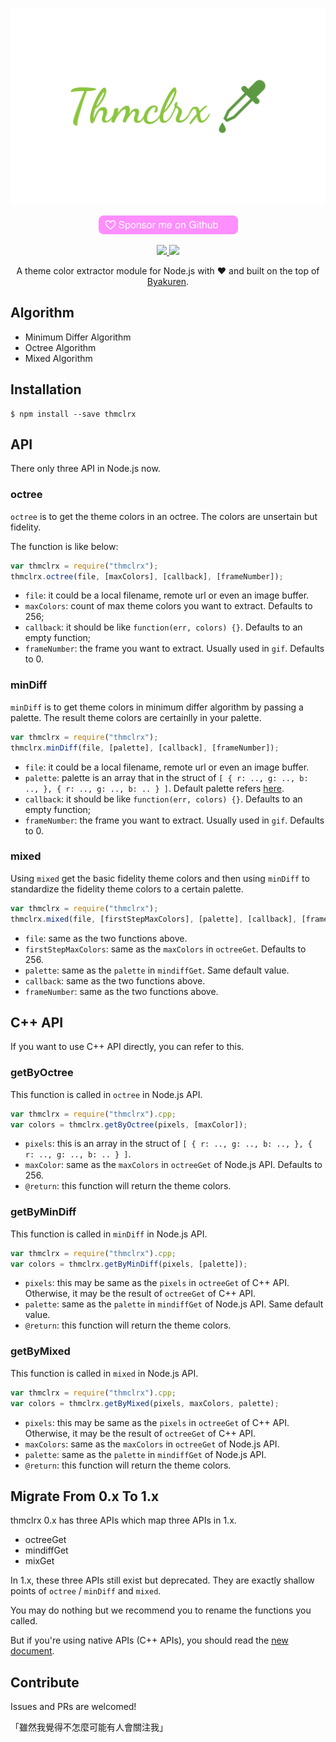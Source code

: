<p align="center">
  <img src="https://github.com/XadillaX/thmclrx/raw/master/logo.svg" alt="Thmclrx" />
</p>

<p align="center">
  <a href="https://github.com/sponsors/XadillaX"><img src="https://github.com/XadillaX/vscode-language-viml/raw/master/assets/github_sponsor_btn.png" /></a>
</p>

<p align="center">
  <a href="https://www.npmjs.org/package/thmclrx">
    <img src="http://img.shields.io/npm/v/thmclrx.svg" />
  </a>

  <a href="https://www.npmjs.org/package/thmclrx">
    <img src="http://img.shields.io/npm/dm/thmclrx.svg" />
  </a>
</p>

<p align="center">
  A theme color extractor module for Node.js with ❤ and built on the top of <a href="https://github.com/XadillaX/byakuren">Byakuren</a>.
</p>

## Algorithm

- Minimum Differ Algorithm
- Octree Algorithm
- Mixed Algorithm

## Installation

```shell
$ npm install --save thmclrx
```

## API

There only three API in Node.js now.

### octree

`octree` is to get the theme colors in an octree. The colors are unsertain but fidelity.

The function is like below:

```javascript
var thmclrx = require("thmclrx");
thmclrx.octree(file, [maxColors], [callback], [frameNumber]);
```

+ `file`: it could be a local filename, remote url or even an image buffer.
+ `maxColors`: count of max theme colors you want to extract. Defaults to 256;
+ `callback`: it should be like `function(err, colors) {}`. Defaults to an empty function;
+ `frameNumber`: the frame you want to extract. Usually used in `gif`. Defaults to 0.

### minDiff

`minDiff` is to get theme colors in minimum differ algorithm by passing a palette. The result theme colors are certainlly in your palette.

```javascript
var thmclrx = require("thmclrx");
thmclrx.minDiff(file, [palette], [callback], [frameNumber]);
```

+ `file`: it could be a local filename, remote url or even an image buffer.
+ `palette`: palette is an array that in the struct of `[ { r: .., g: .., b: .., }, { r: .., g: .., b: .. } ]`. Default palette refers [here](https://github.com/XadillaX/thmclrx/blob/master/lib/default_palette.js).
+ `callback`: it should be like `function(err, colors) {}`. Defaults to an empty function;
+ `frameNumber`: the frame you want to extract. Usually used in `gif`. Defaults to 0.

### mixed

Using `mixed` get the basic fidelity theme colors and then using `minDiff` to standardize the fidelity theme colors to a certain palette.

```javascript
var thmclrx = require("thmclrx");
thmclrx.mixed(file, [firstStepMaxColors], [palette], [callback], [frameNumber]);
```

+ `file`: same as the two functions above.
+ `firstStepMaxColors`: same as the `maxColors` in `octreeGet`. Defaults to 256.
+ `palette`: same as the `palette` in `mindiffGet`. Same default value.
+ `callback`: same as the two functions above.
+ `frameNumber`: same as the two functions above.

## C++ API

If you want to use C++ API directly, you can refer to this.

### getByOctree

This function is called in `octree` in Node.js API.

```javascript
var thmclrx = require("thmclrx").cpp;
var colors = thmclrx.getByOctree(pixels, [maxColor]);
```

+ `pixels`: this is an array in the struct of `[ { r: .., g: .., b: .., }, { r: .., g: .., b: .. } ]`.
+ `maxColor`: same as the `maxColors` in `octreeGet` of Node.js API. Defaults to 256.
+ `@return`: this function will return the theme colors.

### getByMinDiff

This function is called in `minDiff` in Node.js API.

```javascript
var thmclrx = require("thmclrx").cpp;
var colors = thmclrx.getByMinDiff(pixels, [palette]);
```

+ `pixels`: this may be same as the `pixels` in `octreeGet` of C++ API. Otherwise, it may be the result of `octreeGet` of C++ API.
+ `palette`: same as the `palette` in `mindiffGet` of Node.js API. Same default value.
+ `@return`: this function will return the theme colors.

### getByMixed

This function is called in `mixed` in Node.js API.

```javascript
var thmclrx = require("thmclrx").cpp;
var colors = thmclrx.getByMixed(pixels, maxColors, palette);
```

+ `pixels`: this may be same as the `pixels` in `octreeGet` of C++ API. Otherwise, it may be the result of `octreeGet` of C++ API.
+ `maxColors`: same as the `maxColors` in `octreeGet` of Node.js API.
+ `palette`: same as the `palette` in `mindiffGet` of Node.js API.
+ `@return`: this function will return the theme colors.

## Migrate From 0.x To 1.x

thmclrx 0.x has three APIs which map three APIs in 1.x.

+ octreeGet
+ mindiffGet
+ mixGet

In 1.x, these three APIs still exist but deprecated. They are exactly shallow points of `octree` / `minDiff` and `mixed`.

You may do nothing but we recommend you to rename the functions you called.

But if you're using native APIs (C++ APIs), you should read the [new document](#c-api).

## Contribute

Issues and PRs are welcomed!

「雖然我覺得不怎麼可能有人會關注我」
